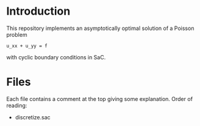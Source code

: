 # Introduction

This repository implements an asymptotically optimal solution of a Poisson 
problem

```
u_xx + u_yy = f
```

with cyclic boundary conditions in SaC.

# Files

Each file contains a comment at the top giving some explanation. 
Order of reading:

* discretize.sac
